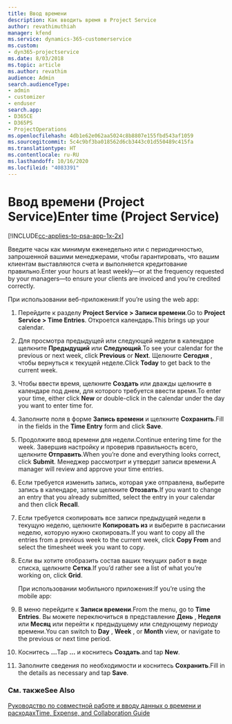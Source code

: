 ```yaml
---
title: Ввод времени
description: Как вводить время в Project Service
author: revathimuthiah
manager: kfend
ms.service: dynamics-365-customerservice
ms.custom:
- dyn365-projectservice
ms.date: 8/03/2018
ms.topic: article
ms.author: revathim
audience: Admin
search.audienceType:
- admin
- customizer
- enduser
search.app:
- D365CE
- D365PS
- ProjectOperations
ms.openlocfilehash: 4db1e62e062aa5024c8b8807e155fbd543af1059
ms.sourcegitcommit: 5c4c9bf3ba018562d6cb3443c01d550489c415fa
ms.translationtype: HT
ms.contentlocale: ru-RU
ms.lasthandoff: 10/16/2020
ms.locfileid: "4083391"
---
```

# <a name="enter-time-project-service"></a><span data-ttu-id="c4228-103">Ввод времени (Project Service)</span><span class="sxs-lookup"><span data-stu-id="c4228-103">Enter time (Project Service)</span></span>

[!INCLUDE[cc-applies-to-psa-app-1x-2x](../includes/cc-applies-to-psa-app-1x-2x.md)]

<span data-ttu-id="c4228-104">Введите часы как минимум еженедельно или с периодичностью, запрошенной вашими менеджерами, чтобы гарантировать, что вашим клиентам выставляются счета и выполняется кредитование правильно.</span><span class="sxs-lookup"><span data-stu-id="c4228-104">Enter your hours at least weekly—or at the frequency requested by your managers—to ensure your clients are invoiced and you’re credited correctly.</span></span>  
  
 <span data-ttu-id="c4228-105">При использовании веб-приложения:</span><span class="sxs-lookup"><span data-stu-id="c4228-105">If you’re using the web app:</span></span>  
  
1. <span data-ttu-id="c4228-106">Перейдите к разделу **Project Service > Записи времени**.</span><span class="sxs-lookup"><span data-stu-id="c4228-106">Go to **Project Service > Time Entries**.</span></span> <span data-ttu-id="c4228-107">Откроется календарь.</span><span class="sxs-lookup"><span data-stu-id="c4228-107">This brings up your calendar.</span></span>  
  
2. <span data-ttu-id="c4228-108">Для просмотра предыдущей или следующей недели в календаре щелкните **Предыдущий** или **Следующий**.</span><span class="sxs-lookup"><span data-stu-id="c4228-108">To see your calendar for the previous or next week, click **Previous** or **Next**.</span></span> <span data-ttu-id="c4228-109">Щелкните **Сегодня** , чтобы вернуться к текущей неделе.</span><span class="sxs-lookup"><span data-stu-id="c4228-109">Click **Today** to get back to the current week.</span></span>  
  
3. <span data-ttu-id="c4228-110">Чтобы ввести время, щелкните **Создать** или дважды щелкните в календаре под днем, для которого требуется ввести время.</span><span class="sxs-lookup"><span data-stu-id="c4228-110">To enter your time, either click **New** or double-click in the calendar under the day you want to enter time for.</span></span>  
  
4. <span data-ttu-id="c4228-111">Заполните поля в форме **Запись времени** и щелкните **Сохранить**.</span><span class="sxs-lookup"><span data-stu-id="c4228-111">Fill in the fields in the **Time Entry** form and click **Save**.</span></span>  
  
5. <span data-ttu-id="c4228-112">Продолжите ввод времени для недели.</span><span class="sxs-lookup"><span data-stu-id="c4228-112">Continue entering time for the week.</span></span> <span data-ttu-id="c4228-113">Завершив настройку и проверив правильность всего, щелкните **Отправить**.</span><span class="sxs-lookup"><span data-stu-id="c4228-113">When you’re done and everything looks correct, click **Submit**.</span></span> <span data-ttu-id="c4228-114">Менеджер рассмотрит и утвердит записи времени.</span><span class="sxs-lookup"><span data-stu-id="c4228-114">A manager will review and approve your time entries.</span></span>  
  
6. <span data-ttu-id="c4228-115">Если требуется изменить запись, которая уже отправлена, выберите запись в календаре, затем щелкните **Отозвать**.</span><span class="sxs-lookup"><span data-stu-id="c4228-115">If you want to change an entry that you already submitted, select the entry in your calendar and then click **Recall**.</span></span>  
  
7. <span data-ttu-id="c4228-116">Если требуется скопировать все записи предыдущей недели в текущую неделю, щелкните **Копировать из** и выберите в расписании неделю, которую нужно скопировать.</span><span class="sxs-lookup"><span data-stu-id="c4228-116">If you want to copy all the entries from a previous week to the current week, click **Copy From** and select the timesheet week you want to copy.</span></span>  
  
8. <span data-ttu-id="c4228-117">Если вы хотите отобразить состав ваших текущих работ в виде списка, щелкните **Сетка**.</span><span class="sxs-lookup"><span data-stu-id="c4228-117">If you’d rather see a list of what you’re working on, click **Grid**.</span></span>  
  
   <span data-ttu-id="c4228-118">При использовании мобильного приложения:</span><span class="sxs-lookup"><span data-stu-id="c4228-118">If you’re using the mobile app:</span></span>  
  
9. <span data-ttu-id="c4228-119">В меню перейдите к **Записи времени**.</span><span class="sxs-lookup"><span data-stu-id="c4228-119">From the menu, go to **Time Entries**.</span></span>     <span data-ttu-id="c4228-120">Вы можете переключиться в представление **День** , **Неделя** или **Месяц** или перейти к предыдущему или следующему периоду времени.</span><span class="sxs-lookup"><span data-stu-id="c4228-120">You can switch to **Day** , **Week** , or **Month** view, or navigate to the previous or next time period.</span></span>  
  
10. <span data-ttu-id="c4228-121">Коснитесь **…**</span><span class="sxs-lookup"><span data-stu-id="c4228-121">Tap **…**</span></span> <span data-ttu-id="c4228-122">и коснитесь **Создать**.</span><span class="sxs-lookup"><span data-stu-id="c4228-122">and tap **New**.</span></span>  
  
11. <span data-ttu-id="c4228-123">Заполните сведения по необходимости и коснитесь **Сохранить**.</span><span class="sxs-lookup"><span data-stu-id="c4228-123">Fill in the details as necessary and tap **Save**.</span></span>  
  
### <a name="see-also"></a><span data-ttu-id="c4228-124">См. также</span><span class="sxs-lookup"><span data-stu-id="c4228-124">See Also</span></span>  
 [<span data-ttu-id="c4228-125">Руководство по совместной работе и вводу данных о времени и расходах</span><span class="sxs-lookup"><span data-stu-id="c4228-125">Time, Expense, and Collaboration Guide</span></span>](../psa/time-expense-collaboration-guide.md)
